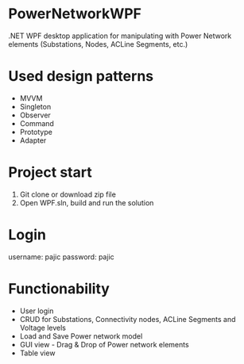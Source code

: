 # PowerNetworkWPF
.NET WPF desktop application for manipulating with Power Network elements (Substations, Nodes, ACLine Segments, etc.)

# Used design patterns
- MVVM
- Singleton
- Observer
- Command
- Prototype
- Adapter

# Project start
1. Git clone or download zip file
2. Open WPF.sln, build and run the solution

# Login
username: pajic
password: pajic

# Functionability
- User login
- CRUD for Substations, Connectivity nodes, ACLine Segments and Voltage levels
- Load and Save Power network model
- GUI view - Drag & Drop of Power network elements
- Table view
